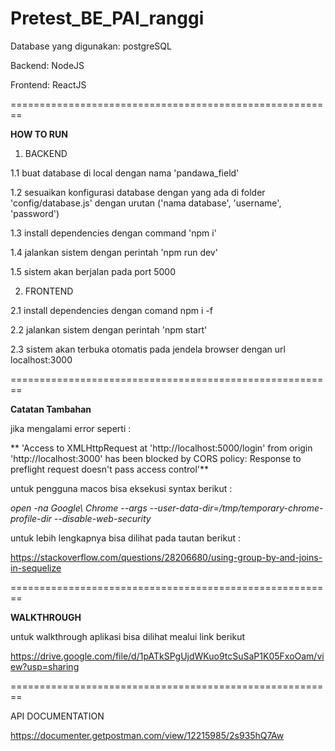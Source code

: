 # Pretest_BE_PAI_ranggi

Database yang digunakan: postgreSQL

Backend: NodeJS

Frontend: ReactJS

========================================================

**HOW TO RUN**

1. BACKEND

1.1 buat database di local dengan nama 'pandawa_field'

1.2 sesuaikan konfigurasi database dengan yang ada di folder 'config/database.js' dengan urutan ('nama database', 'username', 'password')

1.3 install dependencies dengan command 'npm i'

1.4 jalankan sistem dengan perintah 'npm run dev'

1.5 sistem akan berjalan pada port 5000
 
2. FRONTEND

2.1 install dependencies dengan comand npm i -f

2.2 jalankan sistem dengan perintah 'npm start'

2.3 sistem akan terbuka otomatis pada jendela browser dengan url localhost:3000
  
========================================================

**Catatan Tambahan**

jika mengalami error seperti :

** 'Access to XMLHttpRequest at 'http://localhost:5000/login' from origin 'http://localhost:3000' has been blocked by CORS policy: Response to preflight request doesn't pass access control'**

untuk pengguna macos bisa eksekusi syntax berikut :

_open -na Google\ Chrome --args --user-data-dir=/tmp/temporary-chrome-profile-dir --disable-web-security_

untuk lebih lengkapnya bisa dilihat pada tautan berikut :

https://stackoverflow.com/questions/28206680/using-group-by-and-joins-in-sequelize


========================================================

 **WALKTHROUGH**

untuk walkthrough aplikasi bisa dilihat mealui link berikut

https://drive.google.com/file/d/1pATkSPgUjdWKuo9tcSuSaP1K05FxoOam/view?usp=sharing

========================================================

API DOCUMENTATION

https://documenter.getpostman.com/view/12215985/2s935hQ7Aw

